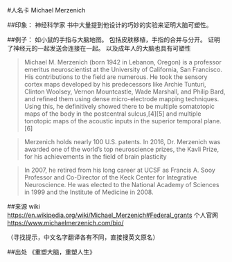 ﻿#人名卡  Michael Merzenich

##印象：
神经科学家
书中大量提到他设计的巧妙的实验来证明大脑可塑性。

##例子：
如小鼠的手指与大脑地图。
包括皮肤移植，手指的合并与分开。
证明了神经元的一起发送会连接在一起。
以及成年人的大脑也具有可塑性

>Michael M. Merzenich (born 1942 in Lebanon, Oregon) is a professor emeritus neuroscientist at the University of California, San Francisco. His contributions to the field are numerous. He took the sensory cortex maps developed by his predecessors like Archie Tunturi, Clinton Woolsey, Vernon Mountcastle, Wade Marshall, and Philip Bard, and refined them using dense micro-electrode mapping techniques. Using this, he definitively showed there to be multiple somatotopic maps of the body in the postcentral sulcus,[4][5] and multiple tonotopic maps of the acoustic inputs in the superior temporal plane.[6]

>Merzenich holds nearly 100 U.S. patents.
In 2016, Dr. Merzenich was awarded one of the world’s top neuroscience prizes, the Kavli Prize, for his achievements in the field of brain plasticity

>In 2007, he retired from his long career at UCSF as Francis A. Sooy Professor and Co-Director of the Keck Center for Integrative Neuroscience. He was elected to the National Academy of Sciences in 1999 and the Institute of Medicine in 2008.

##来源
wiki
https://en.wikipedia.org/wiki/Michael_Merzenich#Federal_grants
个人官网
https://www.michaelmerzenich.com/bio/

（寻找提示，中文名字翻译各有不同，直接搜英文原名）

##出处
《重塑大脑，重塑人生》

